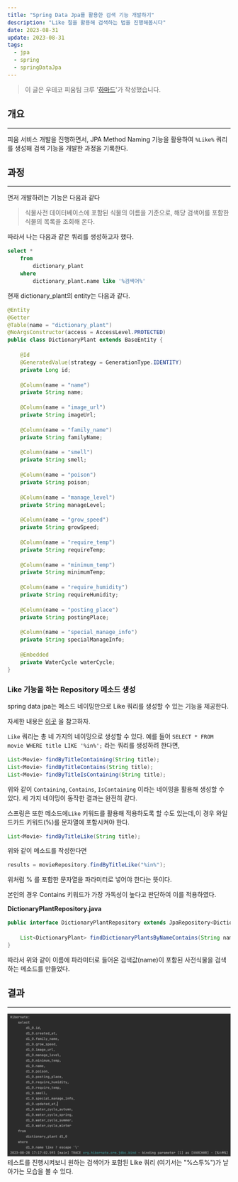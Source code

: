 ```yaml
---
title: "Spring Data Jpa를 활용한 검색 기능 개발하기"
description: "Like 절을 활용해 검색하는 법을 진행해봅시다"
date: 2023-08-31
update: 2023-08-31
tags:
  - jpa
  - spring
  - springDataJpa
---
```


> 이 글은 우테코 피움팀 크루 '[하마드](https://github.com/Choi-JJunho)'가 작성했습니다.

## 개요
---
피움 서비스 개발을 진행하면서, JPA Method Naming 기능을 활용하여 `%Like%` 쿼리를 생성해 검색 기능을 개발한 과정을 기록한다.
## 과정
---
먼저 개발하려는 기능은 다음과 같다
> 식물사전 데이터베이스에 포함된 식물의 이름을 기준으로, 해당 검색어를 포함한 식물의 목록을 조회해 온다.

따라서 나는 다음과 같은 쿼리를 생성하고자 했다.

```sql
select *
    from
        dictionary_plant
    where
        dictionary_plant.name like '%검색어%'
```
현재 dictionary_plant의 entity는 다음과 같다.

```java
@Entity
@Getter
@Table(name = "dictionary_plant")
@NoArgsConstructor(access = AccessLevel.PROTECTED)
public class DictionaryPlant extends BaseEntity {

    @Id
    @GeneratedValue(strategy = GenerationType.IDENTITY)
    private Long id;

    @Column(name = "name")
    private String name;

    @Column(name = "image_url")
    private String imageUrl;

    @Column(name = "family_name")
    private String familyName;

    @Column(name = "smell")
    private String smell;

    @Column(name = "poison")
    private String poison;

    @Column(name = "manage_level")
    private String manageLevel;

    @Column(name = "grow_speed")
    private String growSpeed;

    @Column(name = "require_temp")
    private String requireTemp;

    @Column(name = "minimum_temp")
    private String minimumTemp;

    @Column(name = "require_humidity")
    private String requireHumidity;

    @Column(name = "posting_place")
    private String postingPlace;

    @Column(name = "special_manage_info")
    private String specialManageInfo;

    @Embedded
    private WaterCycle waterCycle;
}
```

### Like 기능을 하는 Repository 메소드 생성

spring data jpa는 메소드 네이밍만으로 Like 쿼리를 생성할 수 있는 기능을 제공한다.

자세한 내용은 [이곳](https://www.baeldung.com/spring-jpa-like-queries) 을 참고하자.

`Like` 쿼리는 총 네 가지의 네이밍으로 생성할 수 있다.
예를 들어
`SELECT * FROM movie WHERE title LIKE '%in%';` 라는 쿼리를 생성하려 한다면,
```java
List<Movie> findByTitleContaining(String title);
List<Movie> findByTitleContains(String title);
List<Movie> findByTitleIsContaining(String title);
```
위와 같이 `Containing`, `Contains`, `IsContaining` 이라는 네이밍을 활용해 생성할 수 있다. 세 가지 네이밍이 동작한 결과는 완전히 같다.

스프링은 또한 메소드에`Like` 키워드를 활용해 적용하도록 할 수도 있는데,이 경우 와일드카드 키워드(%)를 문자열에 포함시켜야 한다.

```java
List<Movie> findByTitleLike(String title);
```
위와 같이 메소드를 작성한다면
```java
results = movieRepository.findByTitleLike("%in%");
```
위처럼 % 를 포함한 문자열을 파라미터로 넣어야 한다는 뜻이다.

본인의 경우 Contains 키워드가 가장 가독성이 높다고 판단하여 이를 적용하였다.

**DictionaryPlantRepository.java**

```java
public interface DictionaryPlantRepository extends JpaRepository<DictionaryPlant, Long> {

    List<DictionaryPlant> findDictionaryPlantsByNameContains(String name);
}
```
따라서 위와 같이 이름에 파라미터로 들어온 검색값(name)이 포함된 사전식물을 검색하는 메소드를 만들었다.

## 결과
---
![](.index_images/jpa1.png)
테스트를 진행시켜보니 원하는 검색어가 포함된 Like 쿼리 (여기서는 "%스투%")가 날아가는 모습을 볼 수 있다.